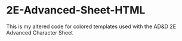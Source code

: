 # 2E-Advanced-Sheet-HTML
This is my altered code for colored templates used with the AD&D 2E Advanced Character Sheet
